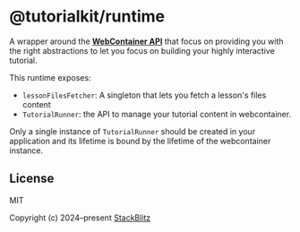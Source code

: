 # @tutorialkit/runtime

A wrapper around the **[WebContainer API][webcontainer-api]** that focus on providing you with the right abstractions to let you focus on building your highly interactive tutorial.

This runtime exposes:

- `lessonFilesFetcher`: A singleton that lets you fetch a lesson's files content
- `TutorialRunner`: the API to manage your tutorial content in webcontainer.

Only a single instance of `TutorialRunner` should be created in your application and its lifetime is bound by the lifetime of the webcontainer instance.

## License

MIT

Copyright (c) 2024–present [StackBlitz][stackblitz]

[stackblitz]: https://stackblitz.com/
[webcontainer-api]: https://webcontainers.io
